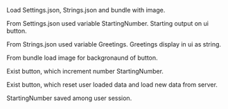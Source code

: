 Load Settings.json, Strings.json and bundle with image.

From Settings.json used variable StartingNumber. Starting output on ui button.

From Strings.json used variable Greetings. Greetings display in ui as string.

From bundle load image for backgronaund of button.

Exist button, which increment number StartingNumber.

Exist button, which reset user loaded data and load new data from server.

StartingNumber saved among user session.
